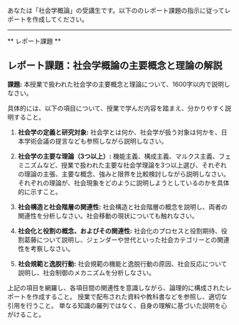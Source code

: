 あなたは「社会学概論」の受講生です。以下ののレポート課題の指示に従ってレポートを作成してください。

---------------------------------------
** レポート課題 **

## レポート課題：社会学概論の主要概念と理論の解説

**課題:** 本授業で扱われた社会学の主要概念と理論について、1600字以内で説明しなさい。

具体的には、以下の項目について、授業で学んだ内容を踏まえ、分かりやすく説明すること。

1. **社会学の定義と研究対象:** 社会学とは何か、社会学が扱う対象は何かを、日本学術会議の提言なども参照しながら説明しなさい。

2. **社会学の主要な理論（3つ以上）:** 機能主義、構成主義、マルクス主義、フェミニズムなど、授業で扱われた主要な社会学理論を3つ以上選び、それぞれの理論の主張、主要な概念、強みと限界を比較検討しながら説明しなさい。  それぞれの理論が、社会現象をどのように説明しようとしているのかを具体的に示すこと。

3. **社会構造と社会階層の関連性:** 社会構造と社会階層の概念を説明し、両者の関連性を分析しなさい。社会移動の現状についても触れなさい。

4. **社会化と役割の概念、およびその関連性:** 社会化のプロセスと役割期待、役割葛藤について説明し、ジェンダーや世代といった社会カテゴリーとの関連性を考察しなさい。

5. **社会規範と逸脱行動:** 社会規範の機能と逸脱行動の原因、社会反応について説明し、社会制御のメカニズムを分析しなさい。


上記の項目を網羅し、各項目間の関連性を意識しながら、論理的に構成されたレポートを作成すること。  授業で配布された資料や教科書などを参照し、適切な引用を行うこと。  単なる知識の羅列ではなく、自身の理解に基づいた説明を心がけること。
